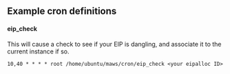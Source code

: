 ## Example cron definitions

#### eip_check
This will cause a check to see if your EIP is dangling, and associate it to the current instance if so.
```cron
10,40 * * * * root /home/ubuntu/maws/cron/eip_check <your eipalloc ID>
```

